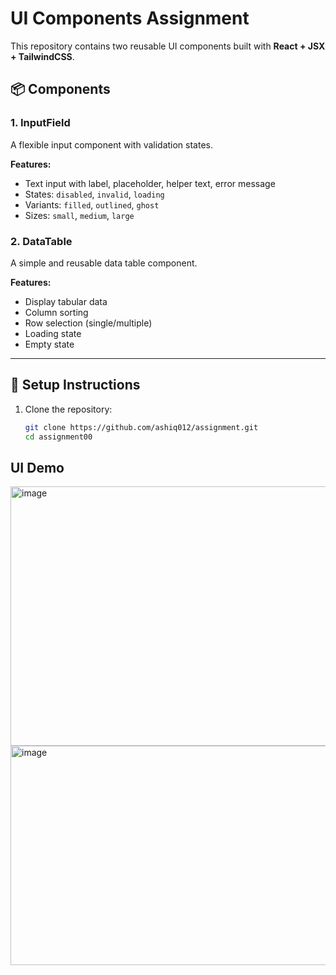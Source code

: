 # UI Components Assignment

This repository contains two reusable UI components built with **React + JSX + TailwindCSS**.

## 📦 Components

### 1. InputField
A flexible input component with validation states.

**Features:**
- Text input with label, placeholder, helper text, error message
- States: `disabled`, `invalid`, `loading`
- Variants: `filled`, `outlined`, `ghost`
- Sizes: `small`, `medium`, `large`

### 2. DataTable
A simple and reusable data table component.

**Features:**
- Display tabular data
- Column sorting
- Row selection (single/multiple)
- Loading state
- Empty state

---

## 🚀 Setup Instructions

1. Clone the repository:
   ```bash
   git clone https://github.com/ashiq012/assignment.git
   cd assignment00
## UI Demo
<img width="1355" height="415" alt="image" src="https://github.com/user-attachments/assets/d0cbe834-0e65-4776-ac6a-6b3e8fd2feef" />
<img width="1345" height="351" alt="image" src="https://github.com/user-attachments/assets/d002d9ff-0a9d-4432-a5a2-a0bda57dbfbe" />
